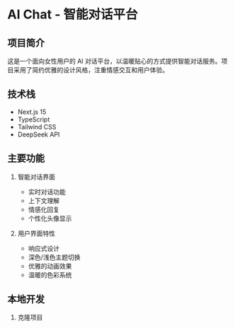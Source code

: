 # AI Chat - 智能对话平台

## 项目简介
这是一个面向女性用户的 AI 对话平台，以温暖贴心的方式提供智能对话服务。项目采用了简约优雅的设计风格，注重情感交互和用户体验。

## 技术栈
- Next.js 15
- TypeScript
- Tailwind CSS
- DeepSeek API

## 主要功能
1. 智能对话界面
   - 实时对话功能
   - 上下文理解
   - 情感化回复
   - 个性化头像显示

2. 用户界面特性
   - 响应式设计
   - 深色/浅色主题切换
   - 优雅的动画效果
   - 温暖的色彩系统

## 本地开发

1. 克隆项目

